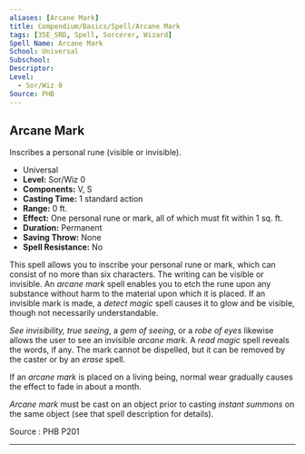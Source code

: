 ```yaml
---
aliases: [Arcane Mark]
title: Compendium/Basics/Spell/Arcane Mark
tags: [35E_SRD, Spell, Sorcerer, Wizard]
Spell Name: Arcane Mark
School: Universal
Subschool: 
Descriptor: 
Level:
  - Sor/Wiz 0
Source: PHB
---
```



## Arcane Mark

Inscribes a personal rune (visible or invisible).

*   Universal
*   **Level:** Sor/Wiz 0
*   **Components:** V, S
*   **Casting Time:** 1 standard action
*   **Range:** 0 ft.
*   **Effect:** One personal rune or mark, all of which must fit within 1 sq. ft.
*   **Duration:** Permanent
*   **Saving Throw:** None
*   **Spell Resistance:** No

<p>This spell allows you to inscribe your personal rune or mark, which can consist of no more than six characters. The writing can be visible or invisible. An <i>arcane mark</i> spell enables you to etch the rune upon any substance without harm to the material upon which it is placed. If an invisible mark is made, a <i>detect magic</i> spell causes it to glow and be visible, though not necessarily understandable.</p><p><i>See invisibility, true seeing</i>, a <i>gem of seeing</i>, or a <i>robe of eyes</i> likewise allows the user to see an invisible <i>arcane mark.</i> A <i>read magic</i> spell reveals the words, if any. The mark cannot be dispelled, but it can be removed by the caster or by an <i>erase</i> spell.</p><p>If an <i>arcane mark</i> is placed on a living being, normal wear gradually causes the effect to fade in about a month.</p><p><i>Arcane mark</i> must be cast on an object prior to casting <i>instant summons</i> on the same object (see that spell description for details).</p>

Source : PHB P201

---
